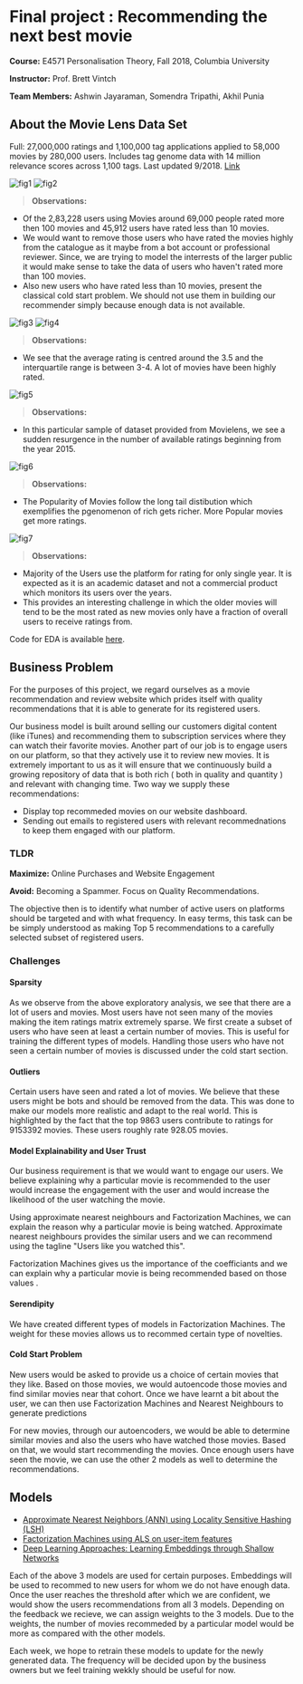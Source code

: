 # Final project : Recommending the next best movie

**Course:** E4571 Personalisation Theory, Fall 2018, Columbia University

**Instructor:** Prof. Brett Vintch

**Team Members:** Ashwin Jayaraman, Somendra Tripathi, Akhil Punia

## About the Movie Lens Data Set

Full: 27,000,000 ratings and 1,100,000 tag applications applied to 58,000 movies by 280,000 users. Includes tag genome data with 14 million relevance scores across 1,100 tags. Last updated 9/2018. [Link](http://grouplens.org/datasets/movielens/latest/)

![fig1](Figures/fig11.png)
![fig2](Figures/fig12.png)

> **Observations:**
- Of the 2,83,228 users using Movies around 69,000 people rated more then 100 movies and 45,912 users have rated less than 10 movies.
- We would want to remove those users who have rated the movies highly from the catalogue as it maybe from a bot account or professional reviewer. Since, we are trying to model the interrests of the larger public it would make sense to take the data of users who haven't rated more than 100 movies.
- Also new users who have rated less than 10 movies, present the classical cold start problem. We should not use them in building our recommender simply because enough data is not available.

![fig3](Figures/fig21.png)
![fig4](Figures/fig22.png)

> **Observations:**
- We see that the average rating is centred around the 3.5 and the interquartile range is between 3-4. A lot of movies have been highly rated.

![fig5](Figures/fig3.png)

> **Observations:**
- In this particular sample of dataset provided from Movielens, we see a sudden resurgence in the number of available ratings beginning from the year 2015.

![fig6](Figures/fig4.png)

> **Observations:**
- The Popularity of Movies follow the long tail distibution which exemplifies the pgenomenon of rich gets richer. More Popular movies get more ratings.

![fig7](Figures/fig5.png)
> **Observations:**
- Majority of the Users use the platform for rating for only single year. It is expected as it is an academic dataset and not a commercial product which monitors its users over the years.
- This provides an interesting challenge in which the older movies will tend to be the most rated as new movies only have a fraction of overall users to receive ratings from.

Code for EDA is available [here](eda.ipynb).

## Business Problem

For the purposes of this project, we regard ourselves as a movie recommendation and review website which prides itself with quality recommendations that it is able to generate for its registered users.

Our business model is built around selling our customers digital content (like iTunes) and recommending them to subscription services where they can watch their favorite movies. Another part of our job is to engage users on our platform, so that they actively use it to review new movies. It is extremely important to us as it will ensure that we continuously build a growing repository of data that is both rich ( both in quality and quantity ) and relevant with changing time.
Two way we supply these recommendations:
- Display top recommeded movies on our website dashboard.
- Sending out emails to registered users with relevant recommednations to keep them engaged with our platform.
### TLDR
**Maximize:** Online Purchases and Website Engagement

**Avoid:** Becoming a Spammer. Focus on Quality Recommendations.

The objective then is to identify what number of active users on platforms should be targeted and with what frequency.
In easy terms, this task can be be simply understood as making Top 5 recommendations to a carefully selected subset of registered users.

### Challenges
#### **Sparsity**
As we observe from the above exploratory analysis, we see that there are a lot of users and movies. Most users have not seen many of the movies making the item ratings matrix extremely sparse. We first create a subset of users who have seen at least a certain number of movies. This is useful for training the different types of models. Handling those users who have not seen a certain number of movies is discussed under the cold start section. 

#### **Outliers**
Certain users have seen and rated a lot of movies. We believe that these users might be bots and should be removed from the data. This was done to make our models more realistic and adapt to the real world. This is highlighted by the fact that the top 9863 users contribute to ratings for 9153392 movies. These users roughly rate 928.05 movies. 
 
#### **Model Explainability and User Trust**
Our business requirement is that we would want to engage our users. We believe explaining why a particular movie is recommended to the user would increase the engagement with the user and would increase the likelihood of the user watching the movie. 

Using approximate nearest neighbours and Factorization Machines, we can explain the reason why a particular movie is being watched. Approximate nearest neighbours provides the similar users and we can recommend using the tagline "Users like you watched this".

Factorization Machines gives us the importance of the coefficiants and we can explain why a particular movie is being recommended based on those values .

#### **Serendipity**
We have created different types of models in Factorization Machines. The weight for these movies allows us to recommed certain type of novelties.

#### **Cold Start Problem**
New users would be asked to provide us a choice of certain movies that they like. Based on those movies, we would autoencode those movies and find similar movies near that cohort. Once we have learnt a bit about the user, we can then use Factorization Machines and Nearest Neighbours to generate predictions

For new movies, through our autoencoders, we would be able to determine similar movies and also the users who have watched those movies. Based on that, we would start recommending the movies. Once enough users have seen the movie, we can use the other 2 models as well to determine the recommendations.

## Models
- [Approximate Nearest Neighbors (ANN) using Locality Sensitive Hashing (LSH)](ANN.md)
- [Factorization Machines using ALS on user-item features](Fast_FM.md)
- [Deep Learning Approaches: Learning Embeddings through Shallow Networks](DeepLearning.md)

Each of the above 3 models are used for certain purposes. Embeddings will be used to recommed to new users for whom we do not have enough data. Once the user reaches the threshold after which we are confident, we would show the users recommendations from all 3 models. Depending on the feedback we recieve, we can assign weights to the 3 models. Due to the weights, the number of movies recommeded by a particular model would be more as compared with the other models.

Each week, we hope to retrain these models to update for the newly generated data. The frequency will be decided upon by the business owners but we feel training wekkly should be useful for now. 
